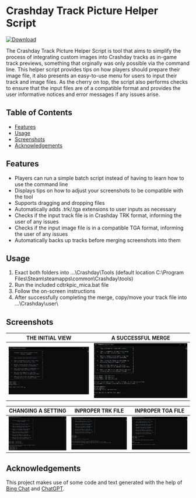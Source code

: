 # Crashday Track Picture Helper Script

[![Download](https://img.shields.io/badge/Download-Latest_Release-brightgreen)](https://github.com/MicaLovesKPOP/cdtrkpic-helper/releases/latest)

The Crashday Track Picture Helper Script is tool that aims to simplify the process of integrating custom images into Crashday tracks as in-game track previews, something that orginally was only possible via the command line. This helper script provides tips on how players should prepare their image file, it also presents an easy-to-use menu for users to input their track and image files. As the cherry on top, the script also performs checks to ensure that the input files are of a compatible format and provides the user informative notices and error messages if any issues arise.

## Table of Contents
- [Features](#features)
- [Usage](#usage)
- [Screenshots](#screenshots)
- [Acknowledgements](#acknowledgements)
<!--- - [Licenses](#license) -->


## Features

- Players can run a simple batch script instead of having to learn how to use the command line
- Displays tips on how to adjust your screenshots to be compatible with the tool
- Supports dragging and dropping files
- Automatically adds .trk/.tga extensions to user inputs as necessary
- Checks if the input track file is in Crashday TRK format, informing the user of any issues
- Checks if the input image file is in a compatible TGA format, informing the user of any issues
- Automatically backs up tracks before merging screenshots into them

## Usage

1. Exact both folders into ...\Crashday\Tools (default location C:\Program Files\Steam\steamapps\common\Crashday\tools\)
2. Run the included cdtrkpic_mica.bat file
3. Follow the on-screen instructions
4. After successfully completing the merge, copy/move your track file into ...\Crashday\user\

## Screenshots

| THE INITIAL VIEW | A SUCCESSFUL MERGE |
| --- | --- |
| ![](screenshots/cdtrkhelperscript_01.png) | ![](screenshots/cdtrkhelperscript_05.png) |

| CHANGING A SETTING | INPROPER TRK FILE | INPROPER TGA FILE |
| --- | --- | --- |
| ![](screenshots/cdtrkhelperscript_02.png) | ![](screenshots/cdtrkhelperscript_03.png) | ![](screenshots/cdtrkhelperscript_04.png) |

## Acknowledgements

This project makes use of some code and text generated with the help of [Bing Chat](https://www.bing.com/search?q=Bing+AI&showconv=1) and [ChatGPT](https://chat.openai.com/).
<!---
## License

This project is licensed under the GNU GPLv3 License. See the [LICENSE](https://github.com/MicaLovesKPOP/WinterBot/blob/main/LICENSE) file for details.
-->
